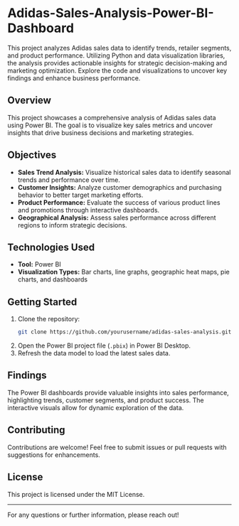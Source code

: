 # Adidas-Sales-Analysis-Power-BI-Dashboard
This project analyzes Adidas sales data to identify trends, retailer segments, and product performance. Utilizing Python and data visualization libraries, the analysis provides actionable insights for strategic decision-making and marketing optimization. Explore the code and visualizations to uncover key findings and enhance business performance.

## Overview

This project showcases a comprehensive analysis of Adidas sales data using Power BI. The goal is to visualize key sales metrics and uncover insights that drive business decisions and marketing strategies. 

## Objectives

- **Sales Trend Analysis:** Visualize historical sales data to identify seasonal trends and performance over time.
- **Customer Insights:** Analyze customer demographics and purchasing behavior to better target marketing efforts.
- **Product Performance:** Evaluate the success of various product lines and promotions through interactive dashboards.
- **Geographical Analysis:** Assess sales performance across different regions to inform strategic decisions.

## Technologies Used

- **Tool:** Power BI
- **Visualization Types:** Bar charts, line graphs, geographic heat maps, pie charts, and dashboards

## Getting Started

1. Clone the repository:
   ```bash
   git clone https://github.com/yourusername/adidas-sales-analysis.git
   ```
2. Open the Power BI project file (`.pbix`) in Power BI Desktop.
3. Refresh the data model to load the latest sales data.

## Findings

The Power BI dashboards provide valuable insights into sales performance, highlighting trends, customer segments, and product success. The interactive visuals allow for dynamic exploration of the data.

## Contributing

Contributions are welcome! Feel free to submit issues or pull requests with suggestions for enhancements.

## License

This project is licensed under the MIT License.

---

For any questions or further information, please reach out!
